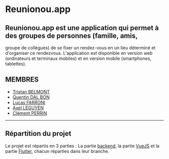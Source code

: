 # Reunionou.app

## Reunionou.app est une application qui permet à des groupes de personnes (famille, amis,
groupe de collègues) de se fixer un rendez-vous en un lieu déterminé et d'organiser ce rendezvous. L'application est disponible en version web (ordinateurs et terminaux mobiles) et en
version mobile (smartphones, tablettes).

## MEMBRES 

- [Tristan BELMONT](https://github.com/MaegIins)
- [Quentin DAL BON](https://github.com/Quent5)
- [Lucas FARRONI](https://github.com/lucasfarroni)
- [Axel LEGUYEN](https://github.com/lgyn57)
- [Clément PERRIN](https://github.com/alfiov)

---------------------------------------------------------------------------------

## Répartition du projet

Le projet est répartis en 3 parties : La partie [backend](https://github.com/MaegIins/reunionou/tree/BACKEND), la partie [VueJS](https://github.com/MaegIins/reunionou/tree/VUE) et la partie [Flutter](https://github.com/MaegIins/reunionou/tree/FLUTTER), chacun réparties dans leur branche.
